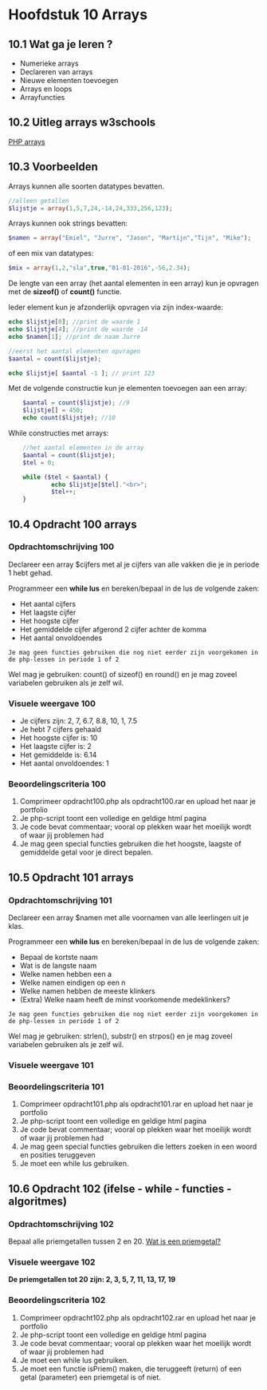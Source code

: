 # Hoofdstuk 10 Arrays

## 10.1 Wat ga je leren ?

- Numerieke arrays
- Declareren van arrays
- Nieuwe elementen toevoegen
- Arrays en loops
- Arrayfuncties

## 10.2 Uitleg arrays w3schools

[PHP arrays](http://www.w3schools.com/Php/php_arrays.asp)

## 10.3 Voorbeelden

Arrays kunnen alle soorten datatypes bevatten.
~~~php
//alleen getallen
$lijstje = array(1,5,7,24,-14,24,333,256,123);
~~~

Arrays kunnen ook strings bevatten:
~~~php
$namen = array("Emiel", "Jurre", "Jason", "Martijn","Tijn", "Mike");
~~~

of een mix van datatypes:
~~~php
$mix = array(1,2,"sla",true,"01-01-2016",-56,2.34);
~~~

De lengte van een array (het aantal elementen in een array) kun je opvragen met de __sizeof()__ of __count()__ functie.

Ieder element kun je afzonderlijk opvragen via zijn index-waarde: <br>

~~~php
echo $lijstje[0]; //print de waarde 1
echo $lijstje[4]; //print de waarde -14
echo $namen[1]; //print de naam Jurre

//eerst het aantal elementen opvragen
$aantal = count($lijstje);

echo $lijstje[ $aantal -1 ]; // print 123
~~~

Met de volgende constructie kun je elementen toevoegen aan een array:<br>
~~~php
    $aantal = count($lijstje); //9
    $lijstje[] = 450;
    echo count($lijstje); //10
~~~

While constructies met arrays:
~~~php 
    //het aantal elementen in de array
    $aantal = count($lijstje);
    $tel = 0;

    while ($tel < $aantal) {
            echo $lijstje[$tel]."<br>";
            $tel++;
    }
~~~

## 10.4 Opdracht 100 arrays

### Opdrachtomschrijving 100
Declareer een array $cijfers met al je cijfers van alle vakken die je in periode 1 hebt gehad.

Programmeer een __while lus__ en bereken/bepaal in de lus de volgende zaken:<br>
- Het aantal cijfers
- Het laagste cijfer
- Het hoogste cijfer
- Het gemiddelde cijfer afgerond 2 cijfer achter de komma
- Het aantal onvoldoendes

``Je mag geen functies gebruiken die nog niet eerder zijn voorgekomen in de php-lessen in periode 1 of 2``

Wel mag je gebruiken: count() of sizeof() en round() en je mag zoveel variabelen gebruiken als je zelf wil.

### Visuele weergave 100

- Je cijfers zijn: 2, 7, 6.7, 8.8, 10, 1, 7.5
- Je hebt 7 cijfers gehaald
- Het hoogste cijfer is: 10
- Het laagste cijfer is: 2
- Het gemiddelde is: 6.14
- Het aantal onvoldoendes: 1

### Beoordelingscriteria 100
1. Comprimeer opdracht100.php als opdracht100.rar en upload het naar je portfolio
2. Je php-script toont een volledige en geldige html pagina
3. Je code bevat commentaar; vooral op plekken waar het moeilijk wordt of waar jij problemen had
4. Je mag geen special functies gebruiken die het hoogste, laagste of gemiddelde getal voor je direct bepalen.

## 10.5 Opdracht 101 arrays

### Opdrachtomschrijving 101
Declareer een array $namen met alle voornamen van alle leerlingen uit je klas.

Programmeer een __while lus__ en bereken/bepaal in de lus de volgende zaken:<br>
- Bepaal de kortste naam
- Wat is de langste naam
- Welke namen hebben een a 
- Welke namen eindigen op een n
- Welke namen hebben de meeste klinkers
- (Extra) Welke naam heeft de minst voorkomende medeklinkers?

``Je mag geen functies gebruiken die nog niet eerder zijn voorgekomen in de php-lessen in periode 1 of 2``

Wel mag je gebruiken: strlen(), substr() en strpos() en je mag zoveel variabelen gebruiken als je zelf wil.

### Visuele weergave 101

### Beoordelingscriteria 101
1. Comprimeer opdracht101.php als opdracht101.rar en upload het naar je portfolio
2. Je php-script toont een volledige en geldige html pagina
3. Je code bevat commentaar; vooral op plekken waar het moeilijk wordt of waar jij problemen had
4. Je mag geen special functies gebruiken die letters zoeken in een woord en posities teruggeven
5. Je moet een while lus gebruiken.

## 10.6 Opdracht 102 (ifelse - while - functies - algoritmes)

### Opdrachtomschrijving 102
Bepaal alle priemgetallen tussen 2 en 20. [Wat is een priemgetal?](https://nl.wikipedia.org/wiki/Priemgetal)

### Visuele weergave 102
__De priemgetallen tot 20 zijn: 2, 3, 5, 7, 11, 13, 17, 19__

### Beoordelingscriteria 102
1. Comprimeer opdracht102.php als opdracht102.rar en upload het naar je portfolio
2. Je php-script toont een volledige en geldige html pagina
3. Je code bevat commentaar; vooral op plekken waar het moeilijk wordt of waar jij problemen had
4. Je moet een while lus gebruiken.
5. Je moet een functie isPriem() maken, die teruggeeft (return) of een getal (parameter) een priemgetal is of niet.

